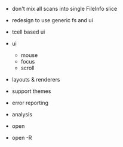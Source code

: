 * don't mix all scans into single FileInfo slice
* redesign to use generic fs and ui
* tcell based ui
* ui
  - mouse
  - focus
  - scroll
  
* layouts & renderers
* support themes
* error reporting
* analysis

* open <file>
* open -R <file>